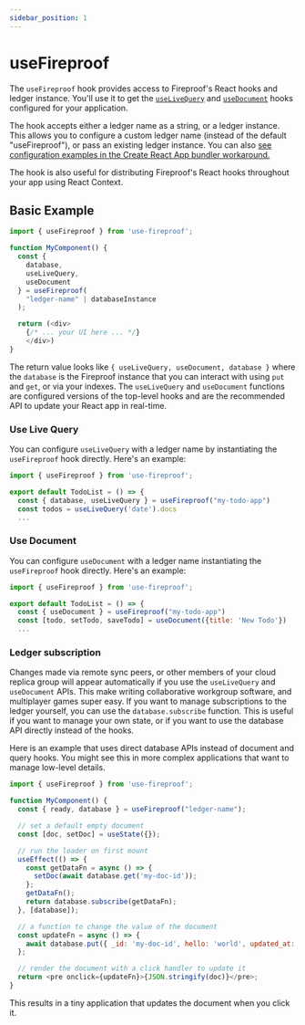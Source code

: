 ```yaml
---
sidebar_position: 1
---
```


# useFireproof

The `useFireproof` hook provides access to Fireproof's React hooks and ledger instance. You'll use it to get the [`useLiveQuery`](./use-live-query) and [`useDocument`](./use-document) hooks configured for your application.

The hook accepts either a ledger name as a string, or a ledger instance. This allows you to configure a custom ledger name (instead of the default "useFireproof"), or pass an existing ledger instance. You can also [see configuration examples in the Create React App bundler workaround.](https://github.com/fireproof-storage/fireproof/issues/2)

The hook is also useful for distributing Fireproof's React hooks throughout your app using React Context.

## Basic Example

```js
import { useFireproof } from 'use-fireproof';

function MyComponent() {
  const { 
    database, 
    useLiveQuery, 
    useDocument 
  } = useFireproof(
    "ledger-name" | databaseInstance
  );

  return (<div>
    {/* ... your UI here ... */}
    </div>)
}
```

 The return value looks like `{ useLiveQuery, useDocument, database }` where the `database` is the Fireproof instance that you can interact with using `put` and `get`, or via your indexes. The `useLiveQuery` and `useDocument` functions are configured versions of the top-level hooks and are the recommended API to update your React app in real-time.

### Use Live Query

You can configure `useLiveQuery` with a ledger name by instantiating the `useFireproof` hook directly. Here's an example:

```js
import { useFireproof } from 'use-fireproof';

export default TodoList = () => {
  const { database, useLiveQuery } = useFireproof("my-todo-app")
  const todos = useLiveQuery('date').docs
  ...
```

### Use Document

You can configure `useDocument` with a ledger name instantiating the `useFireproof` hook directly. Here's an example:

```js
import { useFireproof } from 'use-fireproof';

export default TodoList = () => {
  const { useDocument } = useFireproof("my-todo-app")
  const [todo, setTodo, saveTodo] = useDocument({title: 'New Todo'})
  ...
```


### Ledger subscription

Changes made via remote sync peers, or other members of your cloud replica group will appear automatically if you use the `useLiveQuery` and `useDocument` APIs. This make writing collaborative workgroup software, and multiplayer games super easy. If you want to manage subscriptions to the ledger yourself, you can use the `database.subscribe` function. This is useful if you want to manage your own state, or if you want to use the database API directly instead of the hooks.

Here is an example that uses direct database APIs instead of document and query hooks. You might see this in more complex applications that want to manage low-level details.

```js
import { useFireproof } from 'use-fireproof';

function MyComponent() {
  const { ready, database } = useFireproof("ledger-name");

  // set a default empty document
  const [doc, setDoc] = useState({});

  // run the loader on first mount
  useEffect(() => {
    const getDataFn = async () => {
      setDoc(await database.get('my-doc-id'));
    };
    getDataFn();
    return database.subscribe(getDataFn);
  }, [database]);

  // a function to change the value of the document
  const updateFn = async () => {
    await database.put({ _id: 'my-doc-id', hello: 'world', updated_at: new Date() });
  };

  // render the document with a click handler to update it
  return <pre onclick={updateFn}>{JSON.stringify(doc)}</pre>;
}
```

This results in a tiny application that updates the document when you click it.

